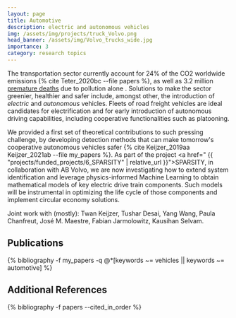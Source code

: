 ```yaml
---
layout: page
title: Automotive
description: electric and autonomous vehicles
img: /assets/img/projects/truck_Volvo.png
head_banner: /assets/img/Volvo_trucks_wide.jpg
importance: 3
category: research topics
---
```


The transportation sector currently account for 24% of the CO2 worldwide emissions {% cite Teter_2020bc --file papers %}, as well as 3.2 million <a href="https://www.unep.org/explore-topics/energy/what-we-do/transport" target="_blank">premature deaths</a>  due to pollution alone . Solutions to make the sector greenier, healthier and safer include, amongst other, the introduction of _electric_ and _autonomous_ vehicles. Fleets of road freight vehicles are ideal candidates for electrification and for early introduction of autonomous driving capabilities, including cooperative functionalities such as platooning.

We provided a first set of theoretical contributions to such pressing challenge, by developing detection methods that can make tomorrow's cooperative autonomous vehicles safer {% cite Keijzer_2019aa Keijzer_2021ab --file my_papers %}.
As part of the project <a href=" {{ "projects/funded_projects/6_SPARSITY" | relative_url }}">SPARSITY</a>, in collaboration with AB Volvo, we are now investigating how to extend system identification and leverage physics-informed Machine Learning to obtain mathematical models of key electric drive train components. Such models will be instrumental in optimizing the life cycle of those components and implement circular economy solutions.


<span class="project--description">Joint work with (mostly)</span>: Twan Keijzer, Tushar Desai, Yang Wang, Paula Chanfreut, José M. Maestre, Fabian Jarmolowitz, Kausihan Selvam.

## Publications

<div class="publications">
    {% bibliography -f my_papers -q @*[keywords ~= vehicles || keywords ~= automotive] %}
</div>

## Additional References

<div class="publications">
    {% bibliography -f papers --cited_in_order %}
</div>